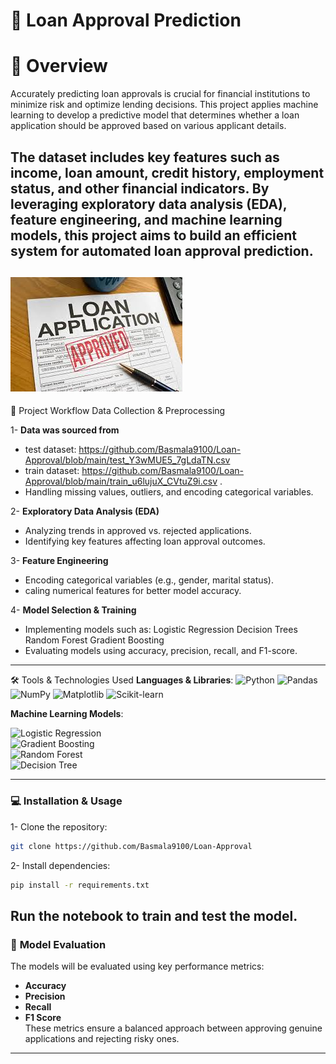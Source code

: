 # 🏦 Loan Approval Prediction
# 📜 Overview
Accurately predicting loan approvals is crucial for financial institutions to minimize risk and optimize lending decisions. This project applies machine learning to develop a predictive model that determines whether a loan application should be approved based on various applicant details.

The dataset includes key features such as income, loan amount, credit history, employment status, and other financial indicators. By leveraging exploratory data analysis (EDA), feature engineering, and machine learning models, this project aims to build an efficient system for automated loan approval prediction.
---
![Loan Approval](https://github.com/Basmala9100/Loan-Approval/blob/main/loan_approval.jpeg)
---
🚀 Project Workflow
Data Collection & Preprocessing

1- **Data was sourced from**
  - test dataset: https://github.com/Basmala9100/Loan-Approval/blob/main/test_Y3wMUE5_7gLdaTN.csv 
  - train dataset: https://github.com/Basmala9100/Loan-Approval/blob/main/train_u6lujuX_CVtuZ9i.csv . 
  - Handling missing values, outliers, and encoding categorical variables.

2- **Exploratory Data Analysis (EDA)**
  - Analyzing trends in approved vs. rejected applications.
  - Identifying key features affecting loan approval outcomes.

3- **Feature Engineering**
  - Encoding categorical variables (e.g., gender, marital status).
  - caling numerical features for better model accuracy.

4- **Model Selection & Training**
  - Implementing models such as:
    Logistic Regression
    Decision Trees
    Random Forest
    Gradient Boosting
  - Evaluating models using accuracy, precision, recall, and F1-score.
---
🛠️ Tools & Technologies Used
**Languages & Libraries**:
![Python](https://img.shields.io/badge/Python-3776AB?style=flat&logo=python&logoColor=white) ![Pandas](https://img.shields.io/badge/Pandas-150458?style=flat&logo=pandas&logoColor=white) ![NumPy](https://img.shields.io/badge/NumPy-013243?style=flat&logo=numpy&logoColor=white) ![Matplotlib](https://img.shields.io/badge/Matplotlib-315796?style=flat&logo=matplotlib&logoColor=white)  ![Scikit-learn](https://img.shields.io/badge/Scikit--learn-F7931E?style=flat&logo=scikit-learn&logoColor=white)

**Machine Learning Models**:

![Logistic Regression](https://img.shields.io/badge/Logistic_Regression-blue)  
![Gradient Boosting](https://img.shields.io/badge/Gradient_Boosting-orange)  
![Random Forest](https://img.shields.io/badge/Random_Forest-228B22?style=flat)  
![Decision Tree](https://img.shields.io/badge/Decision_Tree-228B22?style=flat&logo=scikit-learn&logoColor=white)  

---
### 💻 **Installation & Usage**
1- Clone the repository:
  ```bash
  git clone https://github.com/Basmala9100/Loan-Approval
  ```

2- Install dependencies:
  ```bash
  pip install -r requirements.txt
  ```
Run the notebook to train and test the model.
---
### 🧠 **Model Evaluation**  
The models will be evaluated using key performance metrics:
- **Accuracy**  
- **Precision**  
- **Recall**  
- **F1 Score**  
These metrics ensure a balanced approach between approving genuine applications and rejecting risky ones.
---





